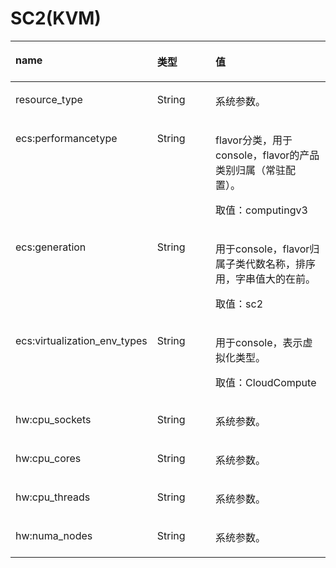 # SC2\(KVM\)<a name="ZH-CN_TOPIC_0114103976"></a>

<a name="zh-cn_topic_0114079839_table38070049"></a>
<table><thead align="left"><tr id="zh-cn_topic_0114079839_row15972407"><th class="cellrowborder" valign="top" width="33%" id="mcps1.1.4.1.1"><p id="zh-cn_topic_0114079839_p18696575"><a name="zh-cn_topic_0114079839_p18696575"></a><a name="zh-cn_topic_0114079839_p18696575"></a>name</p>
</th>
<th class="cellrowborder" valign="top" width="23%" id="mcps1.1.4.1.2"><p id="zh-cn_topic_0114079839_p38027583"><a name="zh-cn_topic_0114079839_p38027583"></a><a name="zh-cn_topic_0114079839_p38027583"></a>类型</p>
</th>
<th class="cellrowborder" valign="top" width="44%" id="mcps1.1.4.1.3"><p id="zh-cn_topic_0114079839_p60335392"><a name="zh-cn_topic_0114079839_p60335392"></a><a name="zh-cn_topic_0114079839_p60335392"></a>值</p>
</th>
</tr>
</thead>
<tbody><tr id="zh-cn_topic_0114079839_row55328585"><td class="cellrowborder" valign="top" width="33%" headers="mcps1.1.4.1.1 "><p id="zh-cn_topic_0114079839_p52430435"><a name="zh-cn_topic_0114079839_p52430435"></a><a name="zh-cn_topic_0114079839_p52430435"></a>resource_type</p>
</td>
<td class="cellrowborder" valign="top" width="23%" headers="mcps1.1.4.1.2 "><p id="zh-cn_topic_0114079839_p19006870"><a name="zh-cn_topic_0114079839_p19006870"></a><a name="zh-cn_topic_0114079839_p19006870"></a>String</p>
</td>
<td class="cellrowborder" valign="top" width="44%" headers="mcps1.1.4.1.3 "><p id="zh-cn_topic_0114079839_p63161481"><a name="zh-cn_topic_0114079839_p63161481"></a><a name="zh-cn_topic_0114079839_p63161481"></a>系统参数。</p>
</td>
</tr>
<tr id="zh-cn_topic_0114079839_row31582418"><td class="cellrowborder" valign="top" width="33%" headers="mcps1.1.4.1.1 "><p id="zh-cn_topic_0114079839_p8039048"><a name="zh-cn_topic_0114079839_p8039048"></a><a name="zh-cn_topic_0114079839_p8039048"></a>ecs:performancetype</p>
</td>
<td class="cellrowborder" valign="top" width="23%" headers="mcps1.1.4.1.2 "><p id="zh-cn_topic_0114079839_p47183188"><a name="zh-cn_topic_0114079839_p47183188"></a><a name="zh-cn_topic_0114079839_p47183188"></a>String</p>
</td>
<td class="cellrowborder" valign="top" width="44%" headers="mcps1.1.4.1.3 "><p id="zh-cn_topic_0114079839_p63741851"><a name="zh-cn_topic_0114079839_p63741851"></a><a name="zh-cn_topic_0114079839_p63741851"></a>flavor分类，用于console，flavor的产品类别归属（常驻配置）。</p>
<p id="zh-cn_topic_0114079839_p36805753"><a name="zh-cn_topic_0114079839_p36805753"></a><a name="zh-cn_topic_0114079839_p36805753"></a>取值：computingv3</p>
</td>
</tr>
<tr id="zh-cn_topic_0114079839_row62816327"><td class="cellrowborder" valign="top" width="33%" headers="mcps1.1.4.1.1 "><p id="zh-cn_topic_0114079839_p54957760"><a name="zh-cn_topic_0114079839_p54957760"></a><a name="zh-cn_topic_0114079839_p54957760"></a>ecs:generation</p>
</td>
<td class="cellrowborder" valign="top" width="23%" headers="mcps1.1.4.1.2 "><p id="zh-cn_topic_0114079839_p22393581"><a name="zh-cn_topic_0114079839_p22393581"></a><a name="zh-cn_topic_0114079839_p22393581"></a>String</p>
</td>
<td class="cellrowborder" valign="top" width="44%" headers="mcps1.1.4.1.3 "><p id="zh-cn_topic_0114079839_p1940791"><a name="zh-cn_topic_0114079839_p1940791"></a><a name="zh-cn_topic_0114079839_p1940791"></a>用于console，flavor归属子类代数名称，排序用，字串值大的在前。</p>
<p id="zh-cn_topic_0114079839_p17467122"><a name="zh-cn_topic_0114079839_p17467122"></a><a name="zh-cn_topic_0114079839_p17467122"></a>取值：sc2</p>
</td>
</tr>
<tr id="zh-cn_topic_0114079839_row22986373"><td class="cellrowborder" valign="top" width="33%" headers="mcps1.1.4.1.1 "><p id="zh-cn_topic_0114079839_p49956928"><a name="zh-cn_topic_0114079839_p49956928"></a><a name="zh-cn_topic_0114079839_p49956928"></a>ecs:virtualization_env_types</p>
</td>
<td class="cellrowborder" valign="top" width="23%" headers="mcps1.1.4.1.2 "><p id="zh-cn_topic_0114079839_p19979343"><a name="zh-cn_topic_0114079839_p19979343"></a><a name="zh-cn_topic_0114079839_p19979343"></a>String</p>
</td>
<td class="cellrowborder" valign="top" width="44%" headers="mcps1.1.4.1.3 "><p id="zh-cn_topic_0114079839_p7714075"><a name="zh-cn_topic_0114079839_p7714075"></a><a name="zh-cn_topic_0114079839_p7714075"></a>用于console，表示虚拟化类型。</p>
<p id="zh-cn_topic_0114079839_p2317811"><a name="zh-cn_topic_0114079839_p2317811"></a><a name="zh-cn_topic_0114079839_p2317811"></a>取值：CloudCompute</p>
</td>
</tr>
<tr id="zh-cn_topic_0114079839_row20860299"><td class="cellrowborder" valign="top" width="33%" headers="mcps1.1.4.1.1 "><p id="zh-cn_topic_0114079839_p11962631"><a name="zh-cn_topic_0114079839_p11962631"></a><a name="zh-cn_topic_0114079839_p11962631"></a>hw:cpu_sockets</p>
</td>
<td class="cellrowborder" valign="top" width="23%" headers="mcps1.1.4.1.2 "><p id="zh-cn_topic_0114079839_p29449080"><a name="zh-cn_topic_0114079839_p29449080"></a><a name="zh-cn_topic_0114079839_p29449080"></a>String</p>
</td>
<td class="cellrowborder" valign="top" width="44%" headers="mcps1.1.4.1.3 "><p id="zh-cn_topic_0114079839_p36565318"><a name="zh-cn_topic_0114079839_p36565318"></a><a name="zh-cn_topic_0114079839_p36565318"></a>系统参数。</p>
</td>
</tr>
<tr id="zh-cn_topic_0114079839_row60652411"><td class="cellrowborder" valign="top" width="33%" headers="mcps1.1.4.1.1 "><p id="zh-cn_topic_0114079839_p13898271"><a name="zh-cn_topic_0114079839_p13898271"></a><a name="zh-cn_topic_0114079839_p13898271"></a>hw:cpu_cores</p>
</td>
<td class="cellrowborder" valign="top" width="23%" headers="mcps1.1.4.1.2 "><p id="zh-cn_topic_0114079839_p52018130"><a name="zh-cn_topic_0114079839_p52018130"></a><a name="zh-cn_topic_0114079839_p52018130"></a>String</p>
</td>
<td class="cellrowborder" valign="top" width="44%" headers="mcps1.1.4.1.3 "><p id="zh-cn_topic_0114079839_p52719039"><a name="zh-cn_topic_0114079839_p52719039"></a><a name="zh-cn_topic_0114079839_p52719039"></a>系统参数。</p>
</td>
</tr>
<tr id="zh-cn_topic_0114079839_row4709306"><td class="cellrowborder" valign="top" width="33%" headers="mcps1.1.4.1.1 "><p id="zh-cn_topic_0114079839_p45909486"><a name="zh-cn_topic_0114079839_p45909486"></a><a name="zh-cn_topic_0114079839_p45909486"></a>hw:cpu_threads</p>
</td>
<td class="cellrowborder" valign="top" width="23%" headers="mcps1.1.4.1.2 "><p id="zh-cn_topic_0114079839_p27680879"><a name="zh-cn_topic_0114079839_p27680879"></a><a name="zh-cn_topic_0114079839_p27680879"></a>String</p>
</td>
<td class="cellrowborder" valign="top" width="44%" headers="mcps1.1.4.1.3 "><p id="zh-cn_topic_0114079839_p27558692"><a name="zh-cn_topic_0114079839_p27558692"></a><a name="zh-cn_topic_0114079839_p27558692"></a>系统参数。</p>
</td>
</tr>
<tr id="zh-cn_topic_0114079839_row46701637"><td class="cellrowborder" valign="top" width="33%" headers="mcps1.1.4.1.1 "><p id="zh-cn_topic_0114079839_p24736292"><a name="zh-cn_topic_0114079839_p24736292"></a><a name="zh-cn_topic_0114079839_p24736292"></a>hw:numa_nodes</p>
</td>
<td class="cellrowborder" valign="top" width="23%" headers="mcps1.1.4.1.2 "><p id="zh-cn_topic_0114079839_p57482668"><a name="zh-cn_topic_0114079839_p57482668"></a><a name="zh-cn_topic_0114079839_p57482668"></a>String</p>
</td>
<td class="cellrowborder" valign="top" width="44%" headers="mcps1.1.4.1.3 "><p id="zh-cn_topic_0114079839_p25584516"><a name="zh-cn_topic_0114079839_p25584516"></a><a name="zh-cn_topic_0114079839_p25584516"></a>系统参数。</p>
</td>
</tr>
</tbody>
</table>

